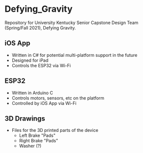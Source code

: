 # Defying_Gravity
Repository for University Kentucky Senior Capstone Design Team (Spring/Fall 2021), Defying Gravity.

## iOS App
  - Written in C# for potential multi-platform support in the future
  - Designed for iPad
  - Controls the ESP32 via Wi-Fi
  
## ESP32
  - Written in Arduino C
  - Controls motors, sensors, etc on the platform
  - Controlled by iOS App via Wi-Fi

## 3D Drawings
  - Files for the 3D printed parts of the device
     - Left Brake "Pads"
     - Right Brake "Pads"
     - Washer (?)

